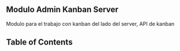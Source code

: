 ## Modulo Admin Kanban Server

Modulo para el trabajo con kanban del lado del server, API de kanban

## Table of Contents